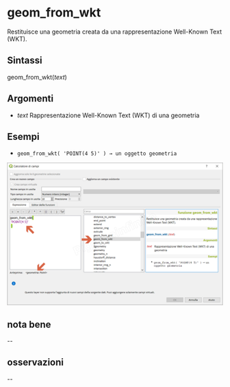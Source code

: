 # geom_from_wkt

Restituisce una geometria creata da una rappresentazione Well-Known Text (WKT).

## Sintassi

geom_from_wkt(_text_)

## Argomenti

* _text_ Rappresentazione Well-Known Text (WKT) di una geometria


## Esempi

* `geom_from_wkt( 'POINT(4 5)' ) → un oggetto geometria`

![](../../img/geometria/geom_from_wkt/geom_from_wkt1.png)

## nota bene

--

## osservazioni

--
